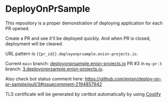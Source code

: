 # DeployOnPrSample

This repository is a proper demonstration of deploying application for each PR opened.


Create a PR and see it'll be deployed quickly. And when PR is closed, deployment will be cleared.

URL pattern is `{{pr_id}}.deployonprsample.enisn-projects.io`. 

Current `main` branch: [deployonprsample.enisn-projects.io](https://deployonprsample.enisn-projects.io)
PR #3 in `my-pr-3` branch: [3.deployonprsample.enisn-projects.io](https://3.deployonprsample.enisn-projects.io/).

Also check bot status comment here: https://github.com/enisn/deploy-on-pr-sample/pull/3#issuecomment-2194857942

TLS certificate will be generated by certbot automatically by using [Coolify](https://coolify.io/)
